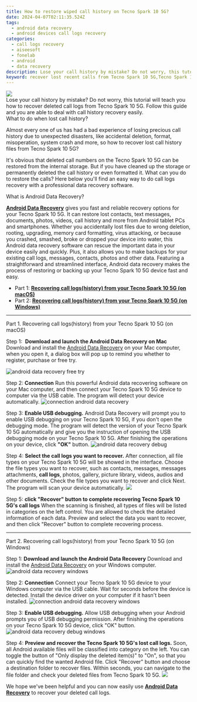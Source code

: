 ```yaml
---
title: How to restore wiped call history on Tecno Spark 10 5G?
date: 2024-04-07T02:11:35.524Z
tags: 
  - android data recovery
  - android devices call logs recovery
categories: 
  - call logs recovery
  - aiseesoft
  - fonelab
  - android
  - data recovery
description: Lose your call history by mistake? Do not worry, this tutorial will teach you how to recover deleted call logs from Tecno Spark 10 5G. Follow this guide and you are able to deal with call history recovery easily.
keyword: recover lost recent calls from Tecno Spark 10 5G,Tecno Spark 10 5G call logs retrieval,Regain missing call history on Tecno Spark 10 5G,restore deleted call history on Tecno Spark 10 5G,unerase call numbers from Tecno Spark 10 5G,retrieve wiped call logs Tecno Spark 10 5G,Tecno Spark 10 5G call history recovery software,Tecno Spark 10 5G call history deleted itself,Tecno Spark 10 5G retrieve deleted call history,Tecno Spark 10 5G all call history delete,how can i get call history back on Tecno Spark 10 5G,how to get call history back from Tecno Spark 10 5G
---
```


<img src="https://img0mobiles.techidaily.com/images/best-assets/devices/tecno/tecno-spark-10-5g/4.jpg" class="atpl-imgstyle"  />

<div class="atpl-content atpl-for-fonelab-android recover-call-logs">

<div class="atpl-post-description-part-1">
Lose your call history by mistake? Do not worry, this tutorial will teach you how to recover deleted call logs from Tecno Spark 10 5G. Follow this guide and you are able to deal with call history recovery easily.
</div>



<div class="atpl-post-description-part-2">
<div class="tpl-content-sub-paragraph-question">
    What to do when lost call history?
</div>
<div class="tpl-content-sub-paragraph-content">
  <p>
    Almost every one of us has had a bad experience of losing precious call history due to unexpected disasters, like accidental deletion, format, misoperation, system crash and more, so how to recover lost call history files from Tecno Spark 10 5G?
  </p>
</div>
<div class="tpl-content-sub-paragraph-content">
  <p>
    It's obvious that deleted call numbers on the Tecno Spark 10 5G can be restored from the internal storage. But if you have cleaned up the storage or permanently deleted the call history or even formatted it. What can you do to restore the calls? Here below you'll find an easy way to do call logs recovery with a professional data recovery software.
  </p>
</div>
</div>

<div class="atpl-post-description-part-3">
<div class="tpl-content-sub-paragraph-title">
    What is Android Data Recovery?
</div>
<div class="tpl-content-sub-paragraph-content">
  <p>
  <a href="https://tools.techidaily.com/aiseesoft-android-data-recovery/" ><strong>Android Data Recovery</strong></a> gives you fast and reliable recovery options for your Tecno Spark 10 5G. It can restore lost contacts, text messages, documents, photos, videos, call history and more from Android tablet PCs and smartphones. Whether you accidentally lost files due to wrong deletion, rooting, upgrading, memory card formatting, virus attacking, or because you crashed, smashed, broke or dropped your device into water, this Android data recovery software can rescue the important data in your device easily and quickly. Plus, it also allows you to make backups for your existing call logs, messages, contacts, photos and other data. Featuring a straightforward and streamlined interface, Android data recovery makes the process of restoring or backing up your  Tecno Spark 10 5G device fast and easy.
  </p>
</div>
</div>

<ul>
  <li>Part 1: <strong><a href="#p1"> Recovering call logs(history) from your Tecno Spark 10 5G  (on macOS)</a></strong></li>
  <li>Part 2: <strong><a href="#p2"> Recovering call logs(history) from your Tecno Spark 10 5G  (on Windows)</a></strong></li>
</ul>


<!-- Part 1 -->
<a id="p1" name="p1" ></a><hr>

<div>
  <span class="atpl-step-part-style">Part 1. Recovering call logs(history) from your Tecno Spark 10 5G (on macOS)</span>
</div>

<span class="atpl-stepstyle-a"><span>Step 1: </span></span> <strong>Download and launch the Android Data Recovery on Mac</strong>
Download and install the <a href="https://tools.techidaily.com/aiseesoft-android-data-recovery/" >Android Data Recovery</a> on your Mac computer, when you open it, a dialog box will pop up to remind you whether to register, purchase or free try.

<img src="https://tools.techidaily.com/images/apps/aiseesoft/android-data-recovery/mac-free-try.png" class="atpl-imgstyle" alt="android data recovery free try" />

<span class="atpl-stepstyle-a"><span>Step 2: </span></span> <strong>Connection</strong>
Run this powerful Android data recovering software on your Mac computer, and then connect your Tecno Spark 10 5G device to computer via the USB cable. The program will detect your device automatically.
<img src="https://tools.techidaily.com/images/apps/aiseesoft/android-data-recovery/mac-connection-interface.jpg" class="atpl-imgstyle" alt="connection android data recovery" />

<span class="atpl-stepstyle-a"><span>Step 3: </span></span> <strong>Enable USB debugging.</strong>
Android Data Recovery will prompt you to enable USB debugging on your Tecno Spark 10 5G, if you don't open the debugging mode. The program will detect the version of your Tecno Spark 10 5G automatically and give you the instruction of opening the USB debugging mode on your Tecno Spark 10 5G. After finishing the operations on your device, click <strong>"OK"</strong> button.
<img src="https://tools.techidaily.com/images/apps/aiseesoft/android-data-recovery/mac-android-usb-debug.jpg"  class="atpl-imgstyle" alt="android data recovery debug" />

<span class="atpl-stepstyle-a"><span>Step 4: </span></span> <strong>Select the call logs you want to recover.</strong>
After connection, all file types on your Tecno Spark 10 5G will be showed in the interface. Choose the file types you want to recover, such as contacts, messages, messages attachments, <b>call logs</b>, photos, gallery, picture library, videos, audios and other documents. Check the file types you want to recover and click Next. The program will scan your device automatically.
<img src="https://tools.techidaily.com/images/apps/aiseesoft/android-data-recovery/mac-choose-type-call-logs.jpg" class="atpl-imgstyle"  />

<span class="atpl-stepstyle-a"><span>Step 5: </span></span> <strong>click "Recover" button to  complete recovering Tecno Spark 10 5G's call logs</strong>
When the scanning is finished, all types of files will be listed in categories on the left control. You are allowed to check the detailed information of each data. Preview and select the data you want to recover, and then click "Recover" button to complete recovering process.


<a id="p2" name="p2"></a><hr>

<!-- Part 2 -->
<div>
  <span class="atpl-step-part-style">Part 2. Recovering call logs(history) from your Tecno Spark 10 5G (on Windows)</span>
</div>

<span class="atpl-stepstyle-a"><span>Step 1: </span></span> <strong>Download and launch the Android Data Recovery</strong>
Download and install the <a href="https://tools.techidaily.com/aiseesoft-android-data-recovery/" >Android Data Recovery</a> on your Windows computer.
<img src="https://tools.techidaily.com/images/apps/aiseesoft/android-data-recovery/win-start-interface.png"  class="atpl-imgstyle" alt="android data recovery windows" />

<span class="atpl-stepstyle-a"><span>Step 2: </span></span> <strong>Connection</strong>
Connect your Tecno Spark 10 5G device to your Windows computer via the USB cable. Wait for seconds before the device is detected. Install the device driver on your computer if it hasn't been installed.
<img src="https://tools.techidaily.com/images/apps/aiseesoft/android-data-recovery/win-connection-interface.png" class="atpl-imgstyle" alt="connection android data recovery windows" />

<span class="atpl-stepstyle-a"><span>Step 3: </span></span> <strong>Enable USB debugging.</strong>
Allow USB debugging when your Android prompts you of USB debugging permission. After finishing the operations on your Tecno Spark 10 5G device, click "OK" button.
<img src="https://tools.techidaily.com/images/apps/aiseesoft/android-data-recovery/win-android-usb-debug.png" class="atpl-imgstyle" alt="android data recovery debug windows" />

<span class="atpl-stepstyle-a"><span>Step 4: </span></span> <strong>Preview and recover the Tecno Spark 10 5G's lost call logs.</strong>
Soon, all Android available files will be classified into category on the left. You can toggle the button of "Only display the deleted item(s)" to "On", so that you can quickly find the wanted Android file. Click "Recover" button and choose a destination folder to recover files. Within seconds, you can navigate to the file folder and check your deleted files from Tecno Spark 10 5G.
<img src="https://tools.techidaily.com/images/apps/aiseesoft/android-data-recovery/win-recover-call-logs.png" class="atpl-imgstyle"  />

<div class="atpl-post-description-part-4">
<div class="tpl-content-sub-paragraph-normal">
    <p>
        We hope we've been helpful and you can now easily use <a href="https://tools.techidaily.com/aiseesoft-android-data-recovery/" ><strong>Android Data Recovery</strong></a> to recover your deleted call logs.
    </p>
</div>
</div>

<ins class="adsbygoogle"
     style="display:block"
     data-ad-client="ca-pub-7571918770474297"
     data-ad-slot="8358498916"
     data-ad-format="auto"
     data-full-width-responsive="true"></ins>



</div>